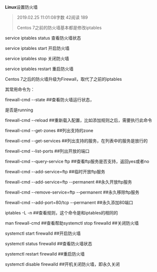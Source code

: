 **Linux**设置防火墙 

> 2019.02.25 11:01:08字数 42阅读 189
>
> Centos 7之前的防火墙基本都是修改iptables

service iptables status 查看防火墙状态

service iptables start 开启防火墙

service iptables stop 关闭防火墙

service iptables restart 重启防火墙

Centos 7之后的防火墙升级为Firewall，取代了之前的iptables

其常用命令为：

firewall-cmd --state ##查看防火墙运行状态，

是否是running

firewall-cmd --reload ##重新载入配置，比如添加规则之后，需要执行此命令

firewall-cmd --get-zones ##列出支持的zone 

firewall-cmd --get-services ##列出支持的服务，在列表中的服务是放行的

firewall-cmd --list-ports ##列出开放的端口

firewall-cmd --query-service ftp ##查看ftp服务是否支持，返回yes或者no 

firewall-cmd --add-service=ftp ##临时开放ftp服务

firewall-cmd --add-service=ftp --permanent ##永久开放ftp服务

firewall-cmd --remove-service=ftp --permanent ##永久移除ftp服务

firewall-cmd --add-port=80/tcp --permanent ##永久添加80端口

iptables -L -n ##查看规则，这个命令是和iptables的相同的

man firewall-cmd ##查看帮助systemctl stop firewalld ##关闭防火墙

systemctl start firewalld ##开启防火墙

systemctl status firewalld ##查看防火墙状态

systemctl restart firewalld ##重启防火墙

systemctl disable firewalld ##开机关闭防火墙，即永久关闭
